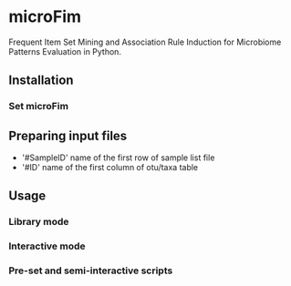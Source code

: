 # microFim
Frequent Item Set Mining and Association Rule Induction for Microbiome Patterns Evaluation in Python.

## Installation

### Set microFim

## Preparing input files
* '#SampleID' name of the first row of sample list file
* '#ID' name of the first column of otu/taxa table

## Usage

### Library mode

### Interactive mode

### Pre-set and semi-interactive scripts
